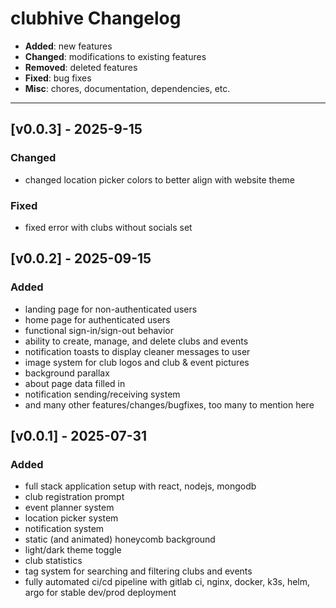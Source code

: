 # clubhive Changelog

- **Added**: new features
- **Changed**: modifications to existing features
- **Removed**: deleted features
- **Fixed**: bug fixes
- **Misc**: chores, documentation, dependencies, etc.

---

## [v0.0.3] - 2025-9-15

### Changed

- changed location picker colors to better align with website theme

### Fixed

- fixed error with clubs without socials set

## [v0.0.2] - 2025-09-15

### Added

- landing page for non-authenticated users
- home page for authenticated users
- functional sign-in/sign-out behavior
- ability to create, manage, and delete clubs and events
- notification toasts to display cleaner messages to user
- image system for club logos and club & event pictures
- background parallax
- about page data filled in
- notification sending/receiving system
- and many other features/changes/bugfixes, too many to mention here

## [v0.0.1] - 2025-07-31

### Added

- full stack application setup with react, nodejs, mongodb
- club registration prompt
- event planner system
- location picker system
- notification system
- static (and animated) honeycomb background
- light/dark theme toggle
- club statistics
- tag system for searching and filtering clubs and events
- fully automated ci/cd pipeline with gitlab ci, nginx, docker, k3s, helm, argo for stable dev/prod deployment
